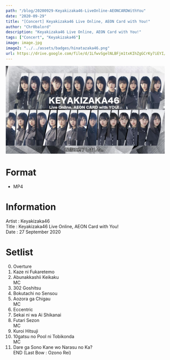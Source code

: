 ```yaml
---
path: "/blog/20200929-Keyakizaka46-LiveOnline-AEONCARDWithYou"
date: "2020-09-29"
title: "[Concert] Keyakizaka46 Live Online, AEON Card with You!"
author: "Chr0balord"
description: "Keyakizaka46 Live Online, AEON Card with You!"
tags: ["Concert", "Keyakizaka46"]
image: image.jpg
image2: "../../assets/badges/hinatazaka46.png"
url: https://drive.google.com/file/d/1LfwvSgelNLBFjm1txKIhZgGCrKy7iEYI/view?usp=sharing
---
```


![[Concert] Keyakizaka46 Live Online, AEON Card with You!](./image.jpg)

# Format

- MP4

# Information

Artist : Keyakizaka46 <br>
Title : Keyakizaka46 Live Online, AEON Card with You! <br>
Date : 27 September 2020 <br>

# Setlist

0.  Overture
1.  Kaze ni Fukaretemo
2.  Abunakkashii Keikaku <br>
    MC <br>
3.  302 Goshitsu
4.  Bokutachi no Sensou
5.  Aozora ga Chigau <br>
    MC
6.  Eccentric
7.  Sekai ni wa Ai Shikanai <br>
8.  Futari Sezon <br>
    MC
9.  Kuroi Hitsuji
10. 10gatsu no Pool ni Tobikonda <br>
    MC
11. Dare ga Sono Kane wo Narasu no Ka? <br>
    END (Last Bow : Ozono Rei)

